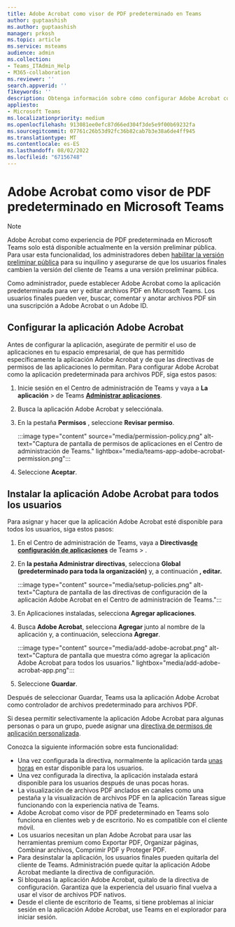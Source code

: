 ```yaml
---
title: Adobe Acrobat como visor de PDF predeterminado en Teams
author: guptaashish
ms.author: guptaashish
manager: prkosh
ms.topic: article
ms.service: msteams
audience: admin
ms.collection:
- Teams_ITAdmin_Help
- M365-collaboration
ms.reviewer: ''
search.appverid: ''
f1keywords: ''
description: Obtenga información sobre cómo configurar Adobe Acrobat como visor de PDF predeterminado para ver y editar archivos PDF en Microsoft Teams.
appliesto:
- Microsoft Teams
ms.localizationpriority: medium
ms.openlocfilehash: 913081ee0efc87d66ed304f3de5e9f00b69232fa
ms.sourcegitcommit: 07761c26b53d92fc36b82cab7b3e38a6de4ff945
ms.translationtype: MT
ms.contentlocale: es-ES
ms.lasthandoff: 08/02/2022
ms.locfileid: "67156748"
---
```

# <a name="adobe-acrobat-as-a-default-pdf-viewer-in-microsoft-teams"></a>Adobe Acrobat como visor de PDF predeterminado en Microsoft Teams

> [!NOTE]
> Adobe Acrobat como experiencia de PDF predeterminada en Microsoft Teams solo está disponible actualmente en la versión preliminar pública. Para usar esta funcionalidad, los administradores deben [habilitar la versión preliminar pública](public-preview-doc-updates.md#enable-public-preview) para su inquilino y asegurarse de que los usuarios finales cambien la versión del cliente de Teams a una versión preliminar pública.

Como administrador, puede establecer Adobe Acrobat como la aplicación predeterminada para ver y editar archivos PDF en Microsoft Teams. Los usuarios finales pueden ver, buscar, comentar y anotar archivos PDF sin una suscripción a Adobe Acrobat o un Adobe ID.

## <a name="set-up-adobe-acrobat-app"></a>Configurar la aplicación Adobe Acrobat

Antes de configurar la aplicación, asegúrate de permitir el uso de aplicaciones en tu espacio empresarial, de que has permitido específicamente la aplicación Adobe Acrobat y de que las directivas de permisos de las aplicaciones lo permitan. Para configurar Adobe Acrobat como la aplicación predeterminada para archivos PDF, siga estos pasos:

1. Inicie sesión en el Centro de administración de Teams y vaya a **La aplicación** >  de Teams **[Administrar aplicaciones](https://admin.teams.microsoft.com/policies/manage-apps)**.

1. Busca la aplicación Adobe Acrobat y selecciónala.

1. En la pestaña **Permisos** , seleccione **Revisar permiso**.

   :::image type="content" source="media/permission-policy.png" alt-text="Captura de pantalla de permisos de aplicaciones en el Centro de administración de Teams." lightbox="media/teams-app-adobe-acrobat-permission.png":::

1. Seleccione **Aceptar**.

## <a name="install-adobe-acrobat-app-for-all-users"></a>Instalar la aplicación Adobe Acrobat para todos los usuarios

Para asignar y hacer que la aplicación Adobe Acrobat esté disponible para todos los usuarios, siga estos pasos:

1. En el Centro de administración de Teams, vaya a **Directivas**[**de configuración de aplicaciones**](https://admin.teams.microsoft.com/policies/app-setup) de Teams > .

1. En **la pestaña Administrar directivas**, selecciona **Global (predeterminado para toda la organización)** y, a continuación **, editar.**

   :::image type="content" source="media/setup-policies.png" alt-text="Captura de pantalla de las directivas de configuración de la aplicación Adobe Acrobat en el Centro de administración de Teams.":::

1. En Aplicaciones instaladas, selecciona **Agregar aplicaciones**.

1. Busca **Adobe Acrobat**, selecciona **Agregar** junto al nombre de la aplicación y, a continuación, selecciona **Agregar**.

   :::image type="content" source="media/add-adobe-acrobat.png" alt-text="Captura de pantalla que muestra cómo agregar la aplicación Adobe Acrobat para todos los usuarios." lightbox="media/add-adobe-acrobat-app.png":::

1. Seleccione **Guardar**.

Después de seleccionar Guardar, Teams usa la aplicación Adobe Acrobat como controlador de archivos predeterminado para archivos PDF.

Si desea permitir selectivamente la aplicación Adobe Acrobat para algunas personas o para un grupo, puede asignar una [directiva de permisos de aplicación personalizada](teams-app-permission-policies.md).

Conozca la siguiente información sobre esta funcionalidad:

* Una vez configurada la directiva, normalmente la aplicación tarda [unas horas](teams-app-setup-policies.md) en estar disponible para los usuarios.
* Una vez configurada la directiva, la aplicación instalada estará disponible para los usuarios después de unas pocas horas.
* La visualización de archivos PDF anclados en canales como una pestaña y la visualización de archivos PDF en la aplicación Tareas sigue funcionando con la experiencia nativa de Teams.
* Adobe Acrobat como visor de PDF predeterminado en Teams solo funciona en clientes web y de escritorio. No es compatible con el cliente móvil.
* Los usuarios necesitan un plan Adobe Acrobat para usar las herramientas premium como Exportar PDF, Organizar páginas, Combinar archivos, Comprimir PDF y Proteger PDF.
* Para desinstalar la aplicación, los usuarios finales pueden quitarla del cliente de Teams. Administración puede quitar la aplicación Adobe Acrobat mediante la directiva de configuración.
* Si bloqueas la aplicación Adobe Acrobat, quítalo de la directiva de configuración. Garantiza que la experiencia del usuario final vuelva a usar el visor de archivos PDF nativos.
* Desde el cliente de escritorio de Teams, si tiene problemas al iniciar sesión en la aplicación Adobe Acrobat, use Teams en el explorador para iniciar sesión.
